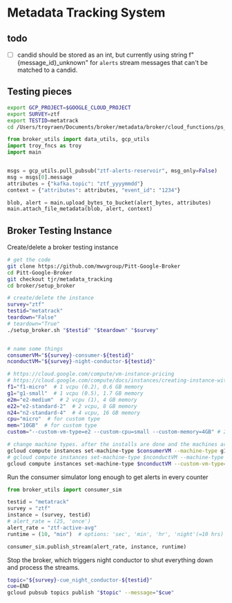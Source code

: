 # Metadata Tracking System

## todo

- [ ] candid should be stored as an int, but currently using string
  f"{message_id}\_unknown" for `alerts` stream messages that can't be matched to a
  candid.

## Testing pieces

```bash
export GCP_PROJECT=$GOOGLE_CLOUD_PROJECT
export SURVEY=ztf
export TESTID=metatrack
cd /Users/troyraen/Documents/broker/metadata/broker/cloud_functions/ps_to_gcs
```

```python
from broker_utils import data_utils, gcp_utils
import troy_fncs as troy
import main


msgs = gcp_utils.pull_pubsub("ztf-alerts-reservoir", msg_only=False)
msg = msgs[0].message
attributes = {"kafka.topic": "ztf_yyyymmdd"}
context = {"attributes": attributes, "event_id": "1234"}

blob, alert = main.upload_bytes_to_bucket(alert_bytes, attributes)
main.attach_file_metadata(blob, alert, context)
```

## Broker Testing Instance

Create/delete a broker testing instance

```bash
# get the code
git clone https://github.com/mwvgroup/Pitt-Google-Broker
cd Pitt-Google-Broker
git checkout tjr/metadata_tracking
cd broker/setup_broker

# create/delete the instance
survey="ztf"
testid="metatrack"
teardown="False"
# teardown="True"
./setup_broker.sh "$testid" "$teardown" "$survey"


# name some things
consumerVM="${survey}-consumer-${testid}"
nconductVM="${survey}-night-conductor-${testid}"

# https://cloud.google.com/compute/vm-instance-pricing
# https://cloud.google.com/compute/docs/instances/creating-instance-with-custom-machine-type#e2_shared-core_custom_machine_types
f1="f1-micro"  # 1 vcpu (0.2), 0.6 GB memory
g1="g1-small"  # 1 vcpu (0.5), 1.7 GB memory
e2m="e2-medium"  # 2 vcpu (1), 4 GB memory
e22="e2-standard-2"  # 2 vcpu, 8 GB memory
n24="n2-standard-4"  # 4 vcpu, 16 GB memory
cpu="micro"  # for custom type
mem="10GB"  # for custom type
custom="--custom-vm-type=e2 --custom-cpu=small --custom-memory=4GB" # 2 vcpu (0.5), 4 GB memory

# change machine types. after the installs are done and the machines are off
gcloud compute instances set-machine-type $consumerVM --machine-type g1-small
# gcloud compute instances set-machine-type $nconductVM --machine-type $e22
gcloud compute instances set-machine-type $nconductVM --custom-vm-type=e2 --custom-cpu=small --custom-memory=4GB
```

<!-- Start the broker
```bash
topic="${survey}-cue_night_conductor-${testid}"
cue=START
attr=KAFKA_TOPIC=NONE
# attr=topic_date=20210820
gcloud pubsub topics publish "$topic" --message="$cue" --attribute="$attr"
``` -->

Run the consumer simulator long enough to get alerts in every counter

```python
from broker_utils import consumer_sim

testid = "metatrack"
survey = "ztf"
instance = (survey, testid)
# alert_rate = (25, 'once')
alert_rate = "ztf-active-avg"
runtime = (10, "min")  # options: 'sec', 'min', 'hr', 'night'(=10 hrs)

consumer_sim.publish_stream(alert_rate, instance, runtime)
```

Stop the broker, which triggers night conductor to shut everything down and process the
streams.

```bash
topic="${survey}-cue_night_conductor-${testid}"
cue=END
gcloud pubsub topics publish "$topic" --message="$cue"
```
